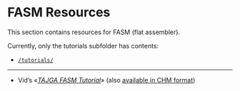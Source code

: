 FASM Resources
==============

This section contains resources for FASM (flat assembler).

Currently, only the tutorials subfolder has contents:

-   [`/tutorials/`](./tutorials/)

------------------------------------------------------------------------

-   Vid’s «[*TAJGA FASM Tutorial*](https://cdn.rawgit.com/tajmone/purebasic-archives/f12e7d3/asm/fasm/tutorials/tajga-fasm-tutorial.html)» (also [available in CHM format](./asm/fasm/tutorials/))

